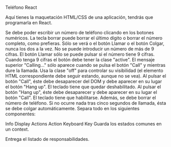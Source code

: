 Teléfono React

Aquí tienes la maquetación HTML/CSS de una aplicación, tendrás que programarla en React.

Se debe poder escribir un número de teléfono clicando en los botones numéricos. La tecla borrar puede borrar el último dígito o borrar el número completo, como prefieras.
Sólo se verá o el botón Llamar o el botón Colgar, nunca los dos a la vez.
No se puede introducir un número de más de 9 cifras.
El botón Llamar sólo se puede pulsar si el número tiene 9 cifras. Cuando tenga 9 cifras el botón debe tener la clase "active".
El mensaje superior "Calling..." sólo aparece cuando se pulsa el botón "Call" y mientras dure la llamada. Usa la clase "off" para controlar su visibilidad (el elemento HTML correspondiente debe seguir estando, aunque no se vea).
Al pulsar el botón "Call", éste debe desaparecer del DOM y debe aparecer en su lugar el botón "Hang up". El teclado tiene que quedar deshabilitado.
Al pulsar el botón "Hang up", éste debe desaparecer y debe aparecer en su lugar el botón "Call". El teclado tiene que habilitarse. Además, se debe borrar el número de teléfono.
Si no ocurre nada tras cinco segundos de llamada, ésta se debe colgar automáticamente.
Separa todo en los siguientes componentes:

Info
Display
Actions
Action
Keyboard
Key
Guarda los estados comunes en un context.

Entrega el listado de responsabilidades.
